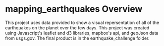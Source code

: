 # mapping_earthquakes Overview   
This project uses data provided to show a visual repersentation of all of the earthquakes on the planet over the few days. This project was created using Javascript's leaflet and d3 libraries, mapbox's api, and geoJson data from usgs.gov. The final product is in the earthquake_challenge folder.   

